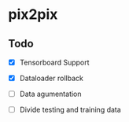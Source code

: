 # pix2pix

## Todo

- [x]  Tensorboard Support

- [x]  Dataloader rollback

- [ ]  Data agumentation

- [ ]  Divide testing and training data